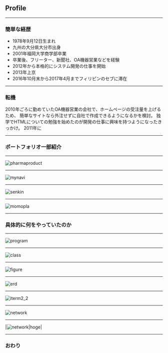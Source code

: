 ## Profile

---

### 簡単な経歴

- 1978年9月12日生まれ
- 九州の大分県大分市出身
- 2001年福岡大学商学部卒業
- 卒業後、フリーター、新聞社、OA機器営業などを経験
- 2012年から本格的にシステム開発の仕事を開始
- 2013年上京
- 2016年10月末から2017年4月までフィリピンのセブに滞在

---


### 転機

2010年ごろに勤めていたOA機器営業の会社で、ホームページの受注量を上げるため、
簡単なサイトなら外注せずに自社で作成できるようになるかを検討。
独学でHTMLについての勉強を始めたのが開発の仕事に興味を持つようになったきっかけ。
2011年に

---

### ポートフォリオ一部紹介

---

![pharmaproduct](assets/images/pharma.png)


---

![mynavi](assets/images/mynavi.png)

---

![senkin](assets/images/senkin.png)

---

![momopla](assets/images/momokoplanet.png)

---

### 具体的に何をやっていたのか

---

![program](assets/images/program.png)

---

![class](assets/images/class.jpg)

---

![figure](assets/images/figure.gif)

---

![erd](assets/images/erd.png)

---

![iterm2_2](assets/images/iterm2_2.jpg)

---

![network](assets/images/network.png)

---

|![network](assets/images/network.png)|hoge|

---

### おわり
